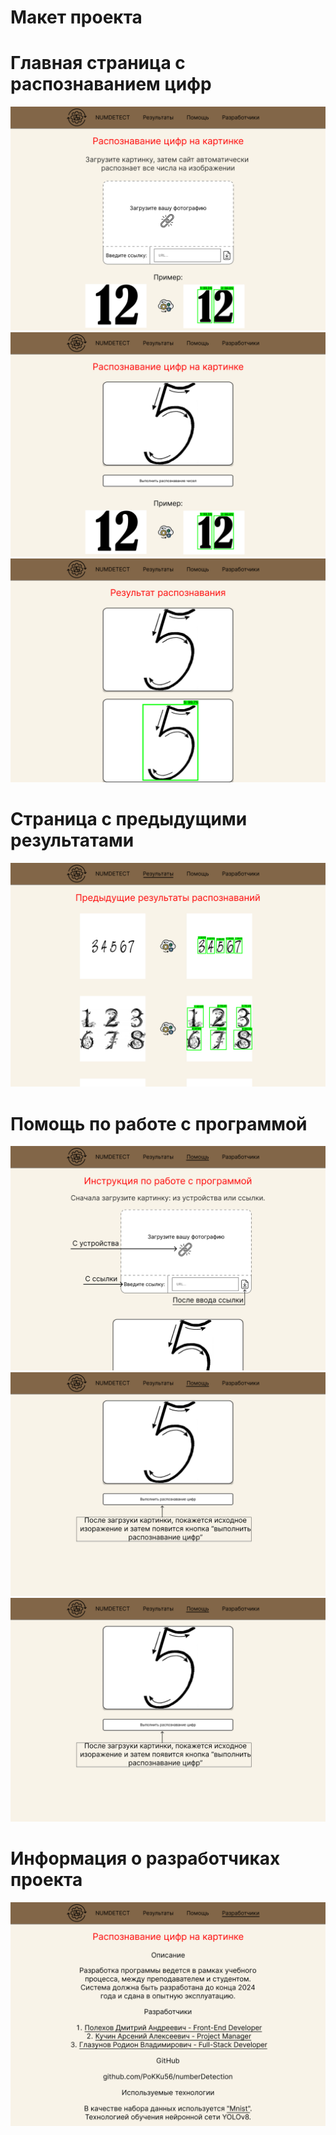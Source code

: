 # Макет проекта 

<h1> Главная страница с распознаванием цифр </h1>
<img src = "main_page_1.png">
<img src = "main_page_2.png">
<img src = "main_page_3.png">


<h1> Страница с предыдущими результатами </h1>
<img src = "results.png">

<h1> Помощь по работе с программой </h1>
<img src = "help1.png">
<img src = "help2.png">
<img src = "help3.png">

<h1> Информация о разработчиках проекта </h1>
<img src = "devs.png">